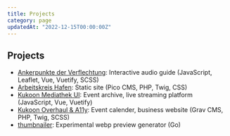 ```yaml
---
title: Projects
category: page
updatedAt: "2022-12-15T00:00:00Z"
---
```


## Projects


+ [Ankerpunkte der Verflechtung](https://ankerpunkte.ak-hafen.de/): Interactive audio guide (JavaScript, Leaflet, Vue, Vuetify, SCSS)
+ [Arbeitskreis Hafen](https://ak-hafen.de): Static site (Pico CMS, PHP, Twig, CSS)
+ [Kukoon Mediathek UI](https://media.kukoon.de): Event archive, live streaming platform (JavaScript, Vue, Vuetify)
+ [Kukoon Overhaul & A11y](https://kukoon.de): Event calender, business website (Grav CMS, PHP, Twig, SCSS)
+ [thumbnailer](https://github.com/kukoon/thumbnailer): Experimental webp preview generator (Go)
